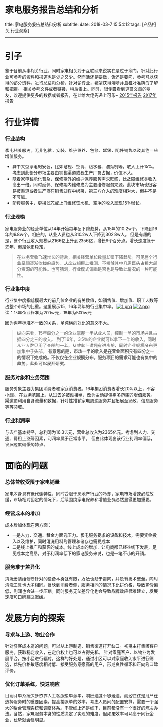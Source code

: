 ﻿# 家电服务报告总结和分析

title: 家电服务报告总结和分析
subtitle: 
date: 2018-03-7 15:54:12
tags: [产品相关,行业观察]

---

引子
==
鉴于目前从事相关行业，同时家电相关对于互联网来说实在是过于冷门，针对此行业可参考的资料和报道也是少之又少。然而活还是要做，饭还是要吃，参考可以获得的部分资料，进行总结和分析。针对该行业，希望获得清晰并且相对准确的了解和把握。
相关参考文件或者链接，稍后奉上。同时，很倒霉看到这篇文章的朋友，欢迎提供更多的数据或者报告，在此给大佬先递上可乐~
[2015年报告][1]
[2017年报告][2]

行业详情
==
### 行业结构
家电相关服务，无非包括：安装、维护保养、包修、延保、配件销售以及其他一些增值服务。

 - 其中大型家电的安装，比如电视、空调、热水器、油烟机等，收入上升15%。考虑到此部分市场主要由销售渠道或者生产厂商占据，价值不大。
 - 随着家电智能化普及，保修期外的维护保养服务需求旺盛，比故障维修类收入高出一倍。同时延保、保修期内维修成为主要维修服务来源。此块市场也很容易被渠道或者生产商在销售过程中绑架，第三方介入的难度相对大，但并不是不可能。
 - 配套服务中，更换滤芯或上门维修饮水机、空净的收入呈现15%增长。


### 行业规模

家电服务业的经营单位从14年开始每年呈下降趋势，从15年的10.2w个，下降到16年的9.8w个。相应的，从业人员也从310.2w人下降到302.8w人。
但是有趣的是，整个行业收入规模从2166亿上升到2356亿，增长9个百分点。增长速度低于去年，但是依旧稳定。
>在业务营收飞速增长的背后，相关经营单位数量却呈下降趋势。可见整个行业呈现逐渐收拢的趋势。从企业规模上推测，不排除其中几家巨头占据大部分资源的可能性。也可猜测，行业模式偏重是否也是导致此情况的一种可能性。

### 行业集中度

行业集中度指规模最大的前几位企业的有关数值，如销售值、增加值、职工人数等占整个市场的比重。这里展示15、16年两年的行业集中率。
[![1.png](https://i.loli.net/2018/03/07/5a9f9aeb152cf.png)](https://i.loli.net/2018/03/07/5a9f9aeb152cf.png)
[![2.png](https://i.loli.net/2018/03/07/5a9f9aeb1555d.png)](https://i.loli.net/2018/03/07/5a9f9aeb1555d.png)
注：15年企业标准为200w元，16年为500w元

因为两年标准不一致的关系，单纯横向对比的意义不大。
> 纵向来看，15年四分之一的企业掌握一半从业人员，控制一半的市场并且占据四分之三的收入。
到了16年，3.5％的企业就可以拿下一半的收入，同时从业人数只用了全部的一半，从效率上讲是有进步的，同时企业规模分布更加集中于头部。
**有意思的是，市场一半的收入是在营业面积只有四分之一的情况下完成的。不仅仅在企业规模分布，服务项目的需求可能也有集中的趋势。此处可以展开研究。**


### 服务对象和业务范围
服务对象主要为集团消费者和家庭消费者。16年集团消费者增长20%以上，不容小觑。
在业务范围上，从过去的被动接单，改为主动提供更多范围的增值服务。渠道商利用自身流量和数据，针对性推销家电周边服务并且拓展至家政、信息服务等等领域。

### 行业利润率
与去年基本持平，总利润为16.3亿元，营业总收入为2365亿元。考虑到人力、交通、房租上涨等因素，利润率属于正常水平。
但由此体现出该行业利润率偏低，发展速度偏慢的特点。

面临的问题
=====
### 总体营收受限于家电销量
家电本身具有低代谢特性，同时受限于房地产行业的冷却，家电市场增速必然放缓，市场相对固定的情况下，后续围绕家电保养和增值业务必然显得更加重要。

### 经营成本的增加
成本增加体现在两方面：

 - 一是人力、交通、租金方面的压力。家电服务要求的设备和技术，需要资金投入以及维护，同时清洗用料的管理和储存也需要成本
 - 二是线上推广和获客的成本。线上成本的增加，让电商都已经往线下发展，足见成本之高昂，对于利润率低下的家电服务来说，也是一笔不小的开销。

### 服务难于差异化
清洗安装维修所针对的设备本身就有限，方法也趋于雷同，并没有技术壁垒。同时清洗工具也大多相同。反映到消费者侧，服务相同的情况下比拼价格，导致定价偏低，利润也会进一步压缩。同时服务无法差异化也会导致品牌效应很难建立，发展速度和口碑建立迟缓。


发展方向的探索
=======

### 寻求与上游、物业合作
针对获客成本高的问题，可以从上游制造、销售渠道打开缺口。初期主打集团客户服务，获取稳定收入，在定价权上也可以占得先机。
针对家庭客户，以物业为发展平台，按小区进行辐射。这样的好处是，通过小区可以对家庭收入水平进行筛选，优先价格敏感度相对低、接受服务意愿高的用户，形成良性循环和正向的口碑评价。

### 优化订单系统，快速响应
目前订单系统大多依靠人工客服接单派单，响应速度不够迅速。而这往往是用户在选择服务时的重要因素。提高接派单的效率，考虑人员间的配置安排，需要一个强大的后台管理系统和调度体系。不管线上还是线下，目前都没有一个很好的解决办法。当然，家电服务本身的性质决定了实现的难度，但如果效率可以高于同行企业，优势就会很明显。


  [1]: http://images.mofcom.gov.cn/fms/201509/20150929164350728.pdf
  [2]: http://images.mofcom.gov.cn/fms/201708/20170824155353200.pdf